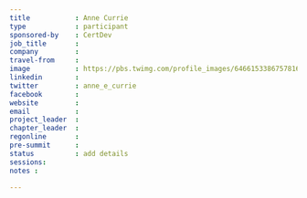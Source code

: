 ```yaml
---
title           : Anne Currie
type            : participant
sponsored-by    : CertDev
job_title       :
company         :
travel-from     :
image           : https://pbs.twimg.com/profile_images/646615338675781632/pTDcwWEB_400x400.png
linkedin        :
twitter         : anne_e_currie
facebook        :
website         :
email           :
project_leader  :
chapter_leader  :
regonline       :
pre-summit      :
status          : add details
sessions:
notes :

---
```


<!-- put more details about participant here -->
